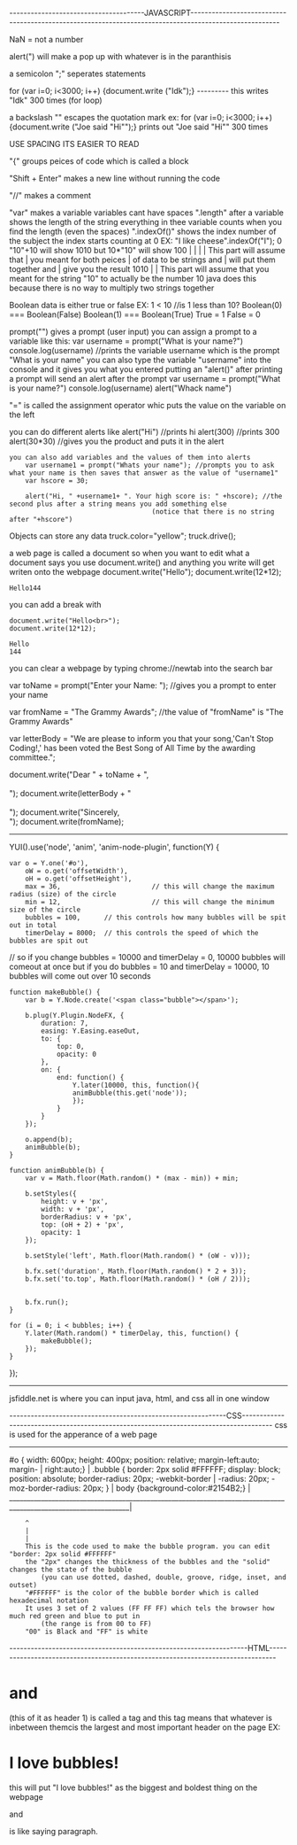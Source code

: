 
--------------------------------------JAVASCRIPT-------------------------------------------------------------------------------------------------------


NaN = not a number

alert(") will make a pop up with whatever is in the paranthisis 

a semicolon ";" seperates statements

for (var i=0; i<3000; i++) {document.write ("Idk");} --------- this writes "Idk" 300 times (for loop)

a backslash "\" escapes the quotation mark
	ex: for (var i=0; i<3000; i++) {document.write ("Joe said \"Hi\"");} prints out "Joe said "Hi"" 300 times

USE SPACING ITS EASIER TO READ

"{" groups peices of code which is called a block

"Shift + Enter" makes a new line without running the code

"//" makes a comment

"var" makes a variable
	variables cant have spaces
	".length" after a variable shows the length of the string
		everything in thee variable counts when you find the length (even the spaces)
	".indexOf()" shows the index number of the subject
		the index starts counting at 0 EX: "I like cheese".indexOf("I");
										0
"10"+10 will show 1010 but 10*"10" will show 100
	|				                    |
	|				                    |
	This part will assume that  |
	you meant for both peices 	|
	of data to be strings and 	|
	will put them together and 	|
	give you the result 1010	  |
					                    |
					This part will assume that you meant for the string "10" to actually be the number 10
					java does this because there is no way to multiply two strings together

Boolean data is either true or false
	EX: 1 < 10 //is 1 less than 10?
	Boolean(0) === Boolean(False)
	Boolean(1) === Boolean(True)
	True = 1
	False = 0

prompt("") gives a prompt (user input)
	you can assign a prompt to a variable like this:
		var username = prompt("What is your name?")
		console.log(username) //prints the variable username which is the prompt "What is your name"
		you can also type the variable "username" into the console and it gives you what you entered
		putting an "alert()" after printing a prompt will send an alert after the prompt
			var username = prompt("What is your name?")
			console.log(username)
			alert("Whack name")

"=" is called the assignment operator whic puts the value on the variable on the left

you can do different alerts like 
	alert("Hi") //prints hi
	alert(300) //prints 300
	alert(30*30) //gives you the product and puts it in the alert
	
	you can also add variables and the values of them into alerts
		var username1 = prompt("Whats your name"); //prompts you to ask what your name is then saves that answer as the value of "username1"
		var hscore = 30;

		alert("Hi, " +username1+ ". Your high score is: " +hscore); //the second plus after a string means you add something else
										(notice that there is no string after "+hscore")
Objects can store any data
	truck.color="yellow";
	truck.drive();

a web page is called a document so when you want to edit what a document says you use document.write() and anything you write will get writen onto the webpage
	document.write("Hello");
	document.write(12*12);

	Hello144

you can add a break with <br>

	document.write("Hello<br>");
	document.write(12*12);

	Hello 
	144

you can clear a webpage by typing chrome://newtab into the search bar


var toName = prompt("Enter your Name: "); //gives you a prompt to enter your name
    
var fromName = "The Grammy Awards"; //the value of "fromName" is "The Grammy Awards"

var letterBody = "We are please to inform you that your song,'Can\'t Stop Coding!,' has been voted the Best Song of All Time by the awarding committee.";

document.write("Dear " + toName + ",<br><br>");
document.write(letterBody + "<br><br>");
document.write("Sincerely,<br>");
document.write(fromName);


______________________________________________________________________________________________________________________________________________________
YUI().use('node', 'anim', 'anim-node-plugin', function(Y) {

    var o = Y.one('#o'),
        oW = o.get('offsetWidth'),
        oH = o.get('offsetHeight'),
        max = 36,						// this will change the maximum radius (size) of the circle
        min = 12,						// this will change the minimum size of the circle
        bubbles = 100,      // this controls how many bubbles will be spit out in total
        timerDelay = 8000;  // this controls the speed of which the bubbles are spit out

// so if you change bubbles = 10000 and timerDelay = 0, 10000 bubbles will comeout at once but if you do bubbles = 10 and timerDelay = 10000, 
10 bubbles will come out over 10 seconds

    function makeBubble() {
        var b = Y.Node.create('<span class="bubble"></span>');

        b.plug(Y.Plugin.NodeFX, {
            duration: 7,
            easing: Y.Easing.easeOut,
            to: {
                top: 0,
                opacity: 0
            },
            on: {
                end: function() {
                    Y.later(10000, this, function(){
                    animBubble(this.get('node'));
                    });
                }
            }
        });

        o.append(b);
        animBubble(b);
    }

    function animBubble(b) {
        var v = Math.floor(Math.random() * (max - min)) + min;

        b.setStyles({
            height: v + 'px',
            width: v + 'px',
            borderRadius: v + 'px',
            top: (oH + 2) + 'px',
            opacity: 1
        });

        b.setStyle('left', Math.floor(Math.random() * (oW - v)));

        b.fx.set('duration', Math.floor(Math.random() * 2 + 3));
        b.fx.set('to.top', Math.floor(Math.random() * (oH / 2)));


        b.fx.run();
    }

    for (i = 0; i < bubbles; i++) {
        Y.later(Math.random() * timerDelay, this, function() {
            makeBubble();
        });
    }

});
______________________________________________________________________________________________________________________________________________________

jsfiddle.net is where you can input java, html, and css all in one window


-------------------------------------------------------------CSS--------------------------------------------------------------------------------------
css is used for the apperance of a web page

________________________________________________________________________________________________________________
#o { width: 600px; height: 400px; position: relative; margin-left:auto; margin-					|
right:auto;}													| 
.bubble { border: 2px solid #FFFFFF; display: block; position: absolute; border-radius: 20px; -webkit-border	| 
-radius: 20px; -moz-border-radius: 20px; }									|
body {background-color:#2154B2;}										| 
________________________________________________________________________________________________________________| 
		
		^
		|
		|								  		
		This is the code used to make the bubble program. you can edit "border: 2px solid #FFFFFF"
		the "2px" changes the thickness of the bubbles and the "solid" changes the state of the bubble
			(you can use dotted, dashed, double, groove, ridge, inset, and outset)
		"#FFFFFF" is the color of the bubble border which is called hexadecimal notation
		It uses 3 set of 2 values (FF FF FF) which tels the browser how much red green and blue to put in
			(the range is from 00 to FF)
		"00" is Black and "FF" is white

-------------------------------------------------------------------HTML--------------------------------------------------------------------------------

<h1> and </h1> (this of it as header 1) is called a tag 
and this tag means that whatever is inbetween themcis the largest and most important header on the page
	EX:<h1>I love bubbles!</h1>
		this will put "I love bubbles!" as the biggest and boldest thing on the webpage
<p> and </P> is like saying paragraph.




													


